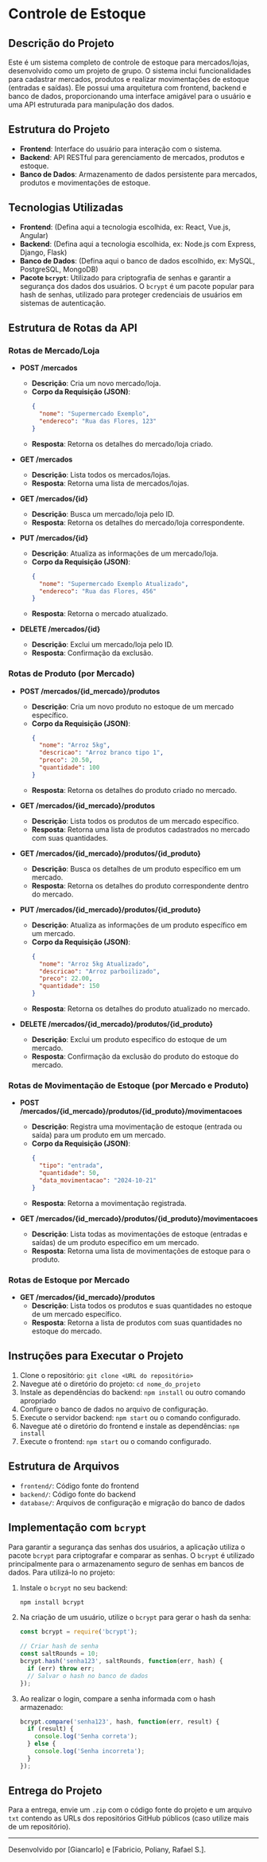 
# Controle de Estoque

## Descrição do Projeto
Este é um sistema completo de controle de estoque para mercados/lojas, desenvolvido como um projeto de grupo. O sistema inclui funcionalidades para cadastrar mercados, produtos e realizar movimentações de estoque (entradas e saídas). Ele possui uma arquitetura com frontend, backend e banco de dados, proporcionando uma interface amigável para o usuário e uma API estruturada para manipulação dos dados.

## Estrutura do Projeto
- **Frontend**: Interface do usuário para interação com o sistema.
- **Backend**: API RESTful para gerenciamento de mercados, produtos e estoque.
- **Banco de Dados**: Armazenamento de dados persistente para mercados, produtos e movimentações de estoque.

## Tecnologias Utilizadas
- **Frontend**: (Defina aqui a tecnologia escolhida, ex: React, Vue.js, Angular)
- **Backend**: (Defina aqui a tecnologia escolhida, ex: Node.js com Express, Django, Flask)
- **Banco de Dados**: (Defina aqui o banco de dados escolhido, ex: MySQL, PostgreSQL, MongoDB)
- **Pacote `bcrypt`**: Utilizado para criptografia de senhas e garantir a segurança dos dados dos usuários. O `bcrypt` é um pacote popular para hash de senhas, utilizado para proteger credenciais de usuários em sistemas de autenticação.

## Estrutura de Rotas da API
### Rotas de Mercado/Loja

- **POST /mercados**
  - **Descrição**: Cria um novo mercado/loja.
  - **Corpo da Requisição (JSON)**:
    ```json
    {
      "nome": "Supermercado Exemplo",
      "endereco": "Rua das Flores, 123"
    }
    ```
  - **Resposta**: Retorna os detalhes do mercado/loja criado.

- **GET /mercados**
  - **Descrição**: Lista todos os mercados/lojas.
  - **Resposta**: Retorna uma lista de mercados/lojas.

- **GET /mercados/{id}**
  - **Descrição**: Busca um mercado/loja pelo ID.
  - **Resposta**: Retorna os detalhes do mercado/loja correspondente.

- **PUT /mercados/{id}**
  - **Descrição**: Atualiza as informações de um mercado/loja.
  - **Corpo da Requisição (JSON)**:
    ```json
    {
      "nome": "Supermercado Exemplo Atualizado",
      "endereco": "Rua das Flores, 456"
    }
    ```
  - **Resposta**: Retorna o mercado atualizado.

- **DELETE /mercados/{id}**
  - **Descrição**: Exclui um mercado/loja pelo ID.
  - **Resposta**: Confirmação da exclusão.

### Rotas de Produto (por Mercado)

- **POST /mercados/{id_mercado}/produtos**
  - **Descrição**: Cria um novo produto no estoque de um mercado específico.
  - **Corpo da Requisição (JSON)**:
    ```json
    {
      "nome": "Arroz 5kg",
      "descricao": "Arroz branco tipo 1",
      "preco": 20.50,
      "quantidade": 100
    }
    ```
  - **Resposta**: Retorna os detalhes do produto criado no mercado.

- **GET /mercados/{id_mercado}/produtos**
  - **Descrição**: Lista todos os produtos de um mercado específico.
  - **Resposta**: Retorna uma lista de produtos cadastrados no mercado com suas quantidades.

- **GET /mercados/{id_mercado}/produtos/{id_produto}**
  - **Descrição**: Busca os detalhes de um produto específico em um mercado.
  - **Resposta**: Retorna os detalhes do produto correspondente dentro do mercado.

- **PUT /mercados/{id_mercado}/produtos/{id_produto}**
  - **Descrição**: Atualiza as informações de um produto específico em um mercado.
  - **Corpo da Requisição (JSON)**:
    ```json
    {
      "nome": "Arroz 5kg Atualizado",
      "descricao": "Arroz parboilizado",
      "preco": 22.00,
      "quantidade": 150
    }
    ```
  - **Resposta**: Retorna os detalhes do produto atualizado no mercado.

- **DELETE /mercados/{id_mercado}/produtos/{id_produto}**
  - **Descrição**: Exclui um produto específico do estoque de um mercado.
  - **Resposta**: Confirmação da exclusão do produto do estoque do mercado.

### Rotas de Movimentação de Estoque (por Mercado e Produto)

- **POST /mercados/{id_mercado}/produtos/{id_produto}/movimentacoes**
  - **Descrição**: Registra uma movimentação de estoque (entrada ou saída) para um produto em um mercado.
  - **Corpo da Requisição (JSON)**:
    ```json
    {
      "tipo": "entrada",
      "quantidade": 50,
      "data_movimentacao": "2024-10-21"
    }
    ```
  - **Resposta**: Retorna a movimentação registrada.

- **GET /mercados/{id_mercado}/produtos/{id_produto}/movimentacoes**
  - **Descrição**: Lista todas as movimentações de estoque (entradas e saídas) de um produto específico em um mercado.
  - **Resposta**: Retorna uma lista de movimentações de estoque para o produto.

### Rotas de Estoque por Mercado

- **GET /mercados/{id_mercado}/produtos**
  - **Descrição**: Lista todos os produtos e suas quantidades no estoque de um mercado específico.
  - **Resposta**: Retorna a lista de produtos com suas quantidades no estoque do mercado.

## Instruções para Executar o Projeto
1. Clone o repositório: `git clone <URL do repositório>`
2. Navegue até o diretório do projeto: `cd nome_do_projeto`
3. Instale as dependências do backend: `npm install` ou outro comando apropriado
4. Configure o banco de dados no arquivo de configuração.
5. Execute o servidor backend: `npm start` ou o comando configurado.
6. Navegue até o diretório do frontend e instale as dependências: `npm install`
7. Execute o frontend: `npm start` ou o comando configurado.

## Estrutura de Arquivos
- `frontend/`: Código fonte do frontend
- `backend/`: Código fonte do backend
- `database/`: Arquivos de configuração e migração do banco de dados

## Implementação com `bcrypt`
Para garantir a segurança das senhas dos usuários, a aplicação utiliza o pacote `bcrypt` para criptografar e comparar as senhas. O `bcrypt` é utilizado principalmente para o armazenamento seguro de senhas em bancos de dados. Para utilizá-lo no projeto:

1. Instale o `bcrypt` no seu backend:
    ```bash
    npm install bcrypt
    ```

2. Na criação de um usuário, utilize o `bcrypt` para gerar o hash da senha:
    ```js
    const bcrypt = require('bcrypt');
    
    // Criar hash de senha
    const saltRounds = 10;
    bcrypt.hash('senha123', saltRounds, function(err, hash) {
      if (err) throw err;
      // Salvar o hash no banco de dados
    });
    ```

3. Ao realizar o login, compare a senha informada com o hash armazenado:
    ```js
    bcrypt.compare('senha123', hash, function(err, result) {
      if (result) {
        console.log('Senha correta');
      } else {
        console.log('Senha incorreta');
      }
    });
    ```

## Entrega do Projeto
Para a entrega, envie um `.zip` com o código fonte do projeto e um arquivo `txt` contendo as URLs dos repositórios GitHub públicos (caso utilize mais de um repositório). 

---

Desenvolvido por [Giancarlo] e [Fabricio, Poliany, Rafael S.].
